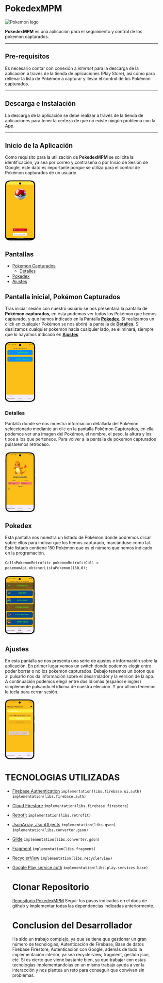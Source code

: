 # PokedexMPM

<img src="https://live.staticflickr.com/4027/4584901866_fcf25b6f4b_b.jpg" alt="Pokemon logo" width="500" height="300">

**PokedexMPM** es una aplicación para el seguimiento y control de los pokemon capturados.
***
## Pre-requisitos

Es necesario contar con conexión a *internet* para la descarga de la aplicación a través de la tienda de aplicaciones (Play Store), así como para rellenar la lista de Pokémon a capturar y llevar el control de los Pokémon capturados. 
***
## Descarga e Instalación

La descarga de la aplicación se debe realizar a través de la tienda de aplicaciones para tener la certeza de que no existe ningún problema con la App.

***
## Inicio de la Aplicación
Como requisito para la utilización de **PokedexMPM** se solicita la identificación, ya sea por correo y contraseña o por Inicio de Sesión de Google, este dato es importante porque se utiliza para el control de Pokémon capturados de un usuario.

<img src="Imagenes/login.png" alt="pantalla inicial, pokemon capturados" width="100" height="200">


## Pantallas
+ [Pokemon Capturados](#capturados)
    + [Detalles](#detalles)
+ [Pokedex](#pokedex)
+ [Ajustes](#ajustes)
  
<a id="capturados"></a>
## Pantalla inicial, **Pokémon Capturados**
Tras iniciar sesión con nuestro usuario se nos presentara la pantalla de **Pokémon capturados**, en ésta podemos ver todos los Pokémon que hemos capturado, y que hemos indicado en la Pantalla [**Pokedex**](#pokedex). Si realizamos un click en cualquier Pokémon se nos abrirá la pantalla de [**Detalles**](#detalles). Si deslizamos cualquier pokemon hacia cualquier lado, se eliminará, siempre que lo hayamos indicado en [**Ajustes**](#ajustes).

<img src="Imagenes/pokemon_capturados.png" alt="pantalla inicial, pokemon capturados" width="100" height="200">

 <a id="detalles"></a>
### Detalles
Pantalla donde se nos muestra información detallada del Pokémon seleccionado mediante un clic en la pantalla Pokémon Capturados, en ella podemos ver una imagen del Pokémon, el nombre, el peso, la altura y los tipos a los que pertenece. Para volver a la pantalla de pokemon capturados pulsaremos retroceso.

<img src="Imagenes/detalles.png" alt="pantalla detalles" width="100" height="200">

 <a id="pokedex"></a>
 
## Pokedex
Esta pantalla nos muestra un listado de Pokémon donde podremos clicar sobre ellos para indicar que los hemos capturado, marcándose como tal.
Este listado contiene 150 Pokémon que es el número que hemos  indicado en la programación.

``Call<PokemonRetrofit> pokemonRetrofitCall = pokemonApi.obtenerListaPokemon(150,0);``

<img src="Imagenes/pokedex.png" alt="pantalla pokedex" width="100" height="200">

<a id=”ajustes”></a>
## Ajustes
En esta pantalla se nos presenta una serie de ajustes e información sobre la aplicación.
En primer lugar vemos un switch donde podemos elegir entre poder borrar o no los pokemon capturados.
Debajo tenemos un boton que al pulsarlo nos da información sobre el desarrolador y la version de la app.
A continuación podemos elegir entre dos idiomas (español e ingles) simplemente pulsando el idioma de nuestra eleccion.
Y por último tenemos la tecla para cerrar sesión.

<img src="Imagenes/setting.png" alt="pantalla ajustes" width="100" height="200">

# TECNOLOGIAS UTILIZADAS

+ [Firebase Authentication](https://firebase.google.com/docs/auth?hl=es-419)
  ``
  implementation(libs.firebase.ui.auth)
  implementation(libs.firebase.auth)
  ``
+ [Cloud Firestore](https://firebase.google.com/docs/firestore?hl=es-419)
  ``
  implementation(libs.firebase.firestore)
  ``
+ [Retrofit](https://developer.android.com/codelabs/basic-android-kotlin-compose-getting-data-internet?hl=es-419#0)
  ``
  implementation(libs.retrofit)
  ``
+ [JsonArray, JsonObjects](https://developer.android.com/reference/org/json/JSONObject)
  ``
  implementation(libs.gson)
    implementation(libs.converter.gson)
  ``
+ [Glide](https://guides.codepath.com/android/Displaying-Images-with-the-Glide-Library)
  ``
  implementation(libs.converter.gson)
  ``
+ [Fragment](https://developer.android.com/guide/fragments/create?hl=es-419)
  ``
  implementation(libs.fragment)
  ``
+ [RecyclerView](https://developer.android.com/develop/ui/views/layout/recyclerview?hl=es-419)
  ``
  implementation(libs.recyclerview)
  ``
+ [Google Play service auth](https://developers.google.com/android/guides/client-auth?hl=es-419)
  ``
  implementation(libs.play.services.base)
  ``

  # Clonar Repositorio
  [Repositorio PokedexMPM](https://docs.github.com/es/repositories/creating-and-managing-repositories/cloning-a-repository)
  Seguir los pasos indicados en el docs de github y implementar todas las dependencias indicadas anteriormente.

  # Conclusion del Desarrollador
  Ha sido un trabajo complejo, ya que se tiene que gestionar un gran número de tecnologias, Autenticación de Firebase, Base de datos Firebase Firestore, Autenticacion con Google, además de todo la implementación interior, ya sea recyclerview, fragment, gestión json, etc.
  Si es cierto que viene bastante bien, ya que trabajar con estas tecnologías implementandolas en un mismo trabajo ayuda a ver la interacción y nos plantea un reto para conseguir que convivan sin problemas.
